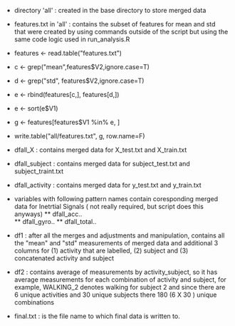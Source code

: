 
* directory 'all' : created in the base directory to store merged data

* features.txt in 'all' : contains the subset of features for mean and std that were created by using commands outside of the script but using the same code logic  used in run_analysis.R

*   features <- read.table("features.txt")
*   c <- grep("mean",features$V2,ignore.case=T)
*   d <- grep("std", features$V2,ignore.case=T)
*   e <- rbind(features[c,], features[d,])
*   e <- sort(e$V1)
*   g <- features[features$V1 %in% e, ]
*   write.table("all/features.txt", g, row.name=F)


* dfall_X : contains merged data for  X_test.txt and X_train.txt
* dfall_subject : contains merged data for subject_test.txt and subject_traint.txt
* dfall_activity : contains merged data for y_test.txt and y_train.txt

* variables with following pattern names contain coresponding merged data for Inetrtial Signals ( not really required, but script does this anyways)
** dfall_acc..  
** dfall_gyro..
** dfall_total..

* df1 : after all the merges and adjustments and manipulation, contains all the "mean" and "std" measurements of merged data and additional 3 columns for (1) activity that are labelled, (2) subject and (3) concatenated activity and subject
* df2 : contains  average of measurements by activity_subject, so it has average measurements for each combination of activity and subject, for  example, WALKING_2 denotes walking for subject 2 and since there are 6 unique activities and 30 unique subjects there 180  (6 X 30 ) unique combinations

* final.txt : is the file name to which final data is written to.





